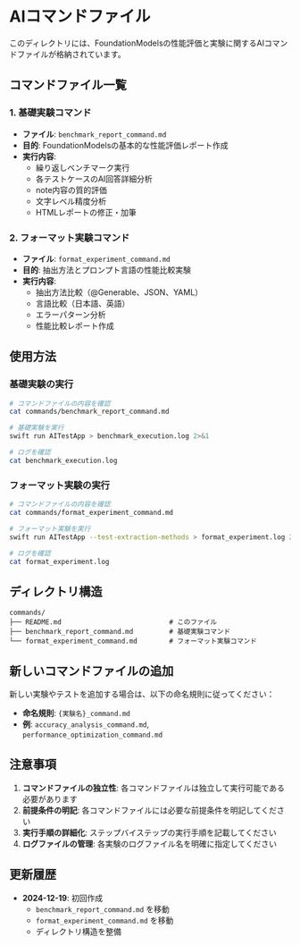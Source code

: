 # AIコマンドファイル

このディレクトリには、FoundationModelsの性能評価と実験に関するAIコマンドファイルが格納されています。

## コマンドファイル一覧

### 1. 基礎実験コマンド
- **ファイル**: `benchmark_report_command.md`
- **目的**: FoundationModelsの基本的な性能評価レポート作成
- **実行内容**: 
  - 繰り返しベンチマーク実行
  - 各テストケースのAI回答詳細分析
  - note内容の質的評価
  - 文字レベル精度分析
  - HTMLレポートの修正・加筆

### 2. フォーマット実験コマンド
- **ファイル**: `format_experiment_command.md`
- **目的**: 抽出方法とプロンプト言語の性能比較実験
- **実行内容**:
  - 抽出方法比較（@Generable、JSON、YAML）
  - 言語比較（日本語、英語）
  - エラーパターン分析
  - 性能比較レポート作成

## 使用方法

### 基礎実験の実行
```bash
# コマンドファイルの内容を確認
cat commands/benchmark_report_command.md

# 基礎実験を実行
swift run AITestApp > benchmark_execution.log 2>&1

# ログを確認
cat benchmark_execution.log
```

### フォーマット実験の実行
```bash
# コマンドファイルの内容を確認
cat commands/format_experiment_command.md

# フォーマット実験を実行
swift run AITestApp --test-extraction-methods > format_experiment.log 2>&1

# ログを確認
cat format_experiment.log
```

## ディレクトリ構造

```
commands/
├── README.md                           # このファイル
├── benchmark_report_command.md         # 基礎実験コマンド
└── format_experiment_command.md        # フォーマット実験コマンド
```

## 新しいコマンドファイルの追加

新しい実験やテストを追加する場合は、以下の命名規則に従ってください：

- **命名規則**: `{実験名}_command.md`
- **例**: `accuracy_analysis_command.md`, `performance_optimization_command.md`

## 注意事項

1. **コマンドファイルの独立性**: 各コマンドファイルは独立して実行可能である必要があります
2. **前提条件の明記**: 各コマンドファイルには必要な前提条件を明記してください
3. **実行手順の詳細化**: ステップバイステップの実行手順を記載してください
4. **ログファイルの管理**: 各実験のログファイル名を明確に指定してください

## 更新履歴

- **2024-12-19**: 初回作成
  - `benchmark_report_command.md` を移動
  - `format_experiment_command.md` を移動
  - ディレクトリ構造を整備
